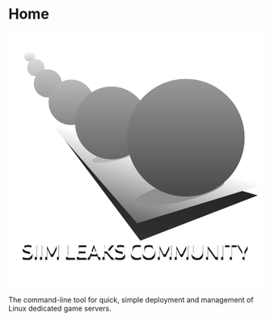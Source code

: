 # Home

![](.gitbook/assets/logo.png)

The command-line tool for quick, simple deployment and management of Linux dedicated game servers.
